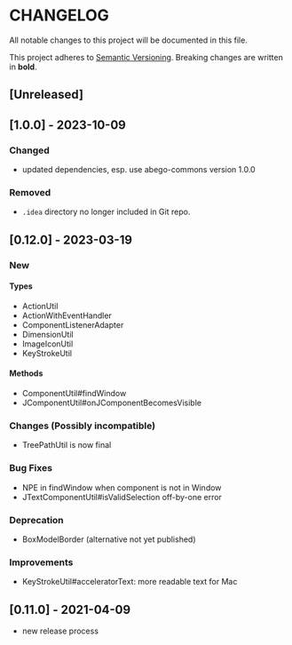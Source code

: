 # CHANGELOG

All notable changes to this project will be documented in this file.

This project adheres to [Semantic Versioning](https://semver.org/spec/v2.0.0.html).
Breaking changes are written in **bold**.

## [Unreleased]

## [1.0.0] - 2023-10-09

### Changed

- updated dependencies, esp. use abego-commons version 1.0.0

### Removed

- `.idea` directory no longer included in Git repo.

## [0.12.0] - 2023-03-19

### New

#### Types

- ActionUtil
- ActionWithEventHandler
- ComponentListenerAdapter
- DimensionUtil
- ImageIconUtil
- KeyStrokeUtil

#### Methods

- ComponentUtil#findWindow
- JComponentUtil#onJComponentBecomesVisible

### Changes (Possibly incompatible)

- TreePathUtil is now final

### Bug Fixes

- NPE in findWindow when component is not in Window
- JTextComponentUtil#isValidSelection off-by-one error

### Deprecation

- BoxModelBorder (alternative not yet published)

### Improvements

- KeyStrokeUtil#acceleratorText: more readable text for Mac

## [0.11.0] - 2021-04-09

- new release process
